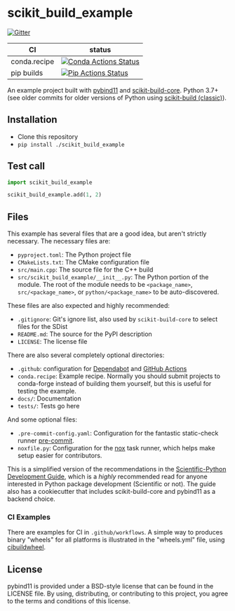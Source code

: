 # scikit_build_example

[![Gitter][gitter-badge]][gitter-link]

|      CI              | status |
|----------------------|--------|
| conda.recipe         | [![Conda Actions Status][actions-conda-badge]][actions-conda-link] |
| pip builds           | [![Pip Actions Status][actions-pip-badge]][actions-pip-link] |


An example project built with [pybind11][] and [scikit-build-core][]. Python
3.7+ (see older commits for older versions of Python using [scikit-build (classic)][]).


[gitter-badge]:            https://badges.gitter.im/pybind/Lobby.svg
[gitter-link]:             https://gitter.im/pybind/Lobby
[actions-badge]:           https://github.com/pybind/scikit_build_example/workflows/Tests/badge.svg
[actions-conda-link]:      https://github.com/pybind/scikit_build_example/actions?query=workflow%3AConda
[actions-conda-badge]:     https://github.com/pybind/scikit_build_example/workflows/Conda/badge.svg
[actions-pip-link]:        https://github.com/pybind/scikit_build_example/actions?query=workflow%3APip
[actions-pip-badge]:       https://github.com/pybind/scikit_build_example/workflows/Pip/badge.svg
[actions-wheels-link]:     https://github.com/pybind/scikit_build_example/actions?query=workflow%3AWheels
[actions-wheels-badge]:    https://github.com/pybind/scikit_build_example/workflows/Wheels/badge.svg

## Installation

- Clone this repository
- `pip install ./scikit_build_example`

## Test call

```python
import scikit_build_example

scikit_build_example.add(1, 2)
```

## Files

This example has several files that are a good idea, but aren't strictly
necessary. The necessary files are:

* `pyproject.toml`: The Python project file
* `CMakeLists.txt`: The CMake configuration file
* `src/main.cpp`: The source file for the C++ build
* `src/scikit_build_example/__init__.py`: The Python portion of the module. The root of the module needs to be `<package_name>`, `src/<package_name>`, or `python/<package_name>` to be auto-discovered.

These files are also expected and highly recommended:

* `.gitignore`: Git's ignore list, also used by `scikit-build-core` to select files for the SDist
* `README.md`: The source for the PyPI description
* `LICENSE`: The license file

There are also several completely optional directories:

* `.github`: configuration for [Dependabot][] and [GitHub Actions][]
* `conda.recipe`: Example recipe. Normally you should submit projects to conda-forge instead of building them yourself, but this is useful for testing the example.
* `docs/`: Documentation
* `tests/`: Tests go here

And some optional files:

* `.pre-commit-config.yaml`: Configuration for the fantastic static-check runner [pre-commit][].
* `noxfile.py`: Configuration for the [nox][] task runner, which helps make setup easier for contributors.

This is a simplified version of the recommendations in the [Scientific-Python
Development Guide][], which is a _highly_ recommended read for anyone
interested in Python package development (Scientific or not). The guide also
has a cookiecutter that includes scikit-build-core and pybind11 as a backend
choice.

### CI Examples

There are examples for CI in `.github/workflows`. A simple way to produces
binary "wheels" for all platforms is illustrated in the "wheels.yml" file,
using [cibuildwheel][].

## License

pybind11 is provided under a BSD-style license that can be found in the LICENSE
file. By using, distributing, or contributing to this project, you agree to the
terms and conditions of this license.

[cibuildwheel]: https://cibuildwheel.readthedocs.io
[scientific-python development guide]: https://learn.scientific-python.org/development
[dependabot]: https://docs.github.com/en/code-security/dependabot
[github actions]: https://docs.github.com/en/actions
[pre-commit]: https://pre-commit.com
[nox]: https://nox.thea.codes
[pybind11]: https://pybind11.readthedocs.io
[scikit-build-core]: https://scikit-build-core.readthedocs.io
[scikit-build (classic)]: https://scikit-build.readthedocs.io
